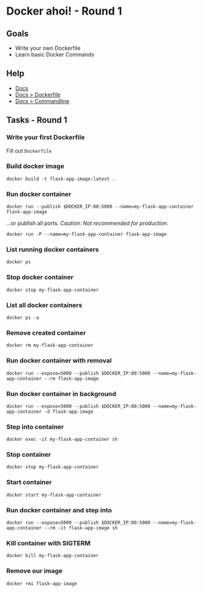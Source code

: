 # Docker ahoi! - Round 1

## Goals

* Write your own Dockerfile
* Learn basic Docker Commands

## Help

* [Docs](https://docs.docker.com)
* [Docs > Dockerfile](https://docs.docker.com/engine/reference/builder/)
* [Docs > Commandline](https://docs.docker.com/engine/reference/commandline/cli)

## Tasks - Round 1

### Write your first Dockerfile

Fill out `Dockerfile`

### Build docker image

`docker build -t flask-app-image:latest .`

### Run docker container

`docker run --publish $DOCKER_IP:80:5000 --name=my-flask-app-container flask-app-image`

...or publish all ports. *Caution: Not recommended for production.*

`docker run -P --name=my-flask-app-container flask-app-image`

### List running docker containers

`docker ps`

### Stop docker container

`docker stop my-flask-app-container`

### List all docker containers

`docker ps -a`

### Remove created container

`docker rm my-flask-app-container`

### Run docker container with removal

`docker run --expose=5000 --publish $DOCKER_IP:80:5000 --name=my-flask-app-container --rm flask-app-image`

### Run docker container in background

`docker run --expose=5000 --publish $DOCKER_IP:80:5000 --name=my-flask-app-container -d flask-app-image`

### Step into container

`docker exec -it my-flask-app-container sh`

### Stop container

`docker stop my-flask-app-container`

### Start container

`docker start my-flask-app-container`

### Run docker container and step into

`docker run --expose=5000 --publish $DOCKER_IP:80:5000 --name=my-flask-app-container --rm -it flask-app-image sh`

### Kill container with SIGTERM

`docker kill my-flask-app-container`

### Remove our image

`docker rmi flask-app-image`
